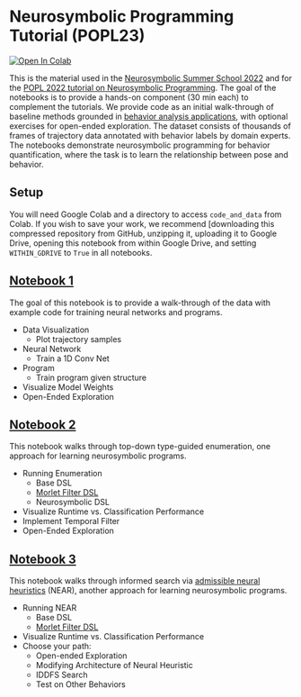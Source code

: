 # Neurosymbolic Programming Tutorial (POPL23)

[![Open In Colab](https://colab.research.google.com/assets/colab-badge.svg)](https://colab.research.google.com/github/neurosymbolic-learning/Neurosymbolic_Tutorial/blob/popl23)

This is the material used in the [Neurosymbolic Summer School 2022](http://www.neurosymbolic.org/summerschool.html) and for the [POPL 2022 tutorial on Neurosymbolic Programming](https://sites.google.com/view/nsptutorial). The goal of the notebooks is to provide a hands-on component (30 min each) to complement the tutorials. We provide code as an initial walk-through of baseline methods grounded in [behavior analysis applications](https://arxiv.org/pdf/2104.02710.pdf), with optional exercises for open-ended exploration. The dataset consists of thousands of frames of trajectory data annotated with behavior labels by domain experts. The notebooks demonstrate neurosymbolic programming for behavior quantification, where the task is to learn the relationship between pose and behavior. 

## Setup

You will need Google Colab and a directory to access `code_and_data` from Colab. If you wish to save your work, we recommend [downloading this compressed repository from GitHub, unzipping it, uploading it to Google Drive, opening this notebook from within Google Drive, and setting `WITHIN_GDRIVE` to `True` in all notebooks.

## [Notebook 1](neurosymbolic_notebook1.ipynb)

The goal of this notebook is to provide a walk-through of the data with example code for training neural networks and programs. 

* Data Visualization
     *  Plot trajectory samples
* Neural Network
     * Train a 1D Conv Net
* Program 
     * Train program given structure
* Visualize Model Weights
* Open-Ended Exploration

## [Notebook 2](neurosymbolic_notebook2.ipynb)

This notebook walks through top-down type-guided enumeration, one approach for learning neurosymbolic programs.

* Running Enumeration
     *  Base DSL
     *  [Morlet Filter DSL](https://arxiv.org/pdf/2106.06114.pdf)
     *  Neurosymbolic DSL     
* Visualize Runtime vs. Classification Performance
* Implement Temporal Filter 
* Open-Ended Exploration

## [Notebook 3](neurosymbolic_notebook3.ipynb)

This notebook walks through informed search via [admissible neural heuristics](https://arxiv.org/pdf/2007.12101.pdf) (NEAR), another approach for learning neurosymbolic programs.

* Running NEAR
     *  Base DSL
     *  [Morlet Filter DSL](https://arxiv.org/pdf/2106.06114.pdf)
* Visualize Runtime vs. Classification Performance
* Choose your path:
     *  Open-ended Exploration
     *  Modifying Architecture of Neural Heuristic 
     *  IDDFS Search
     *  Test on Other Behaviors
